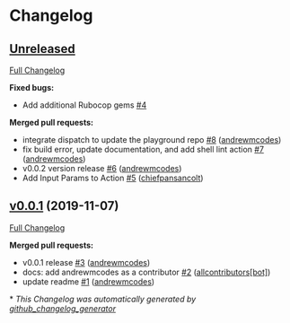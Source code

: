 # Changelog

## [Unreleased](https://github.com/andrewmcodes/haml-lint-action/tree/HEAD)

[Full Changelog](https://github.com/andrewmcodes/haml-lint-action/compare/v0.0.1...HEAD)

**Fixed bugs:**

- Add additional Rubocop gems [\#4](https://github.com/andrewmcodes/haml-lint-action/issues/4)

**Merged pull requests:**

- integrate dispatch to update the playground repo [\#8](https://github.com/andrewmcodes/haml-lint-action/pull/8) ([andrewmcodes](https://github.com/andrewmcodes))
- fix build error, update documentation, and add shell lint action [\#7](https://github.com/andrewmcodes/haml-lint-action/pull/7) ([andrewmcodes](https://github.com/andrewmcodes))
- v0.0.2 version release [\#6](https://github.com/andrewmcodes/haml-lint-action/pull/6) ([andrewmcodes](https://github.com/andrewmcodes))
- Add Input Params to Action [\#5](https://github.com/andrewmcodes/haml-lint-action/pull/5) ([chiefpansancolt](https://github.com/chiefpansancolt))

## [v0.0.1](https://github.com/andrewmcodes/haml-lint-action/tree/v0.0.1) (2019-11-07)

[Full Changelog](https://github.com/andrewmcodes/haml-lint-action/compare/156bd19da60971d5577433badde48f0daa2cdbdf...v0.0.1)

**Merged pull requests:**

- v0.0.1 release [\#3](https://github.com/andrewmcodes/haml-lint-action/pull/3) ([andrewmcodes](https://github.com/andrewmcodes))
- docs: add andrewmcodes as a contributor [\#2](https://github.com/andrewmcodes/haml-lint-action/pull/2) ([allcontributors[bot]](https://github.com/apps/allcontributors))
- update readme [\#1](https://github.com/andrewmcodes/haml-lint-action/pull/1) ([andrewmcodes](https://github.com/andrewmcodes))



\* *This Changelog was automatically generated by [github_changelog_generator](https://github.com/github-changelog-generator/github-changelog-generator)*
